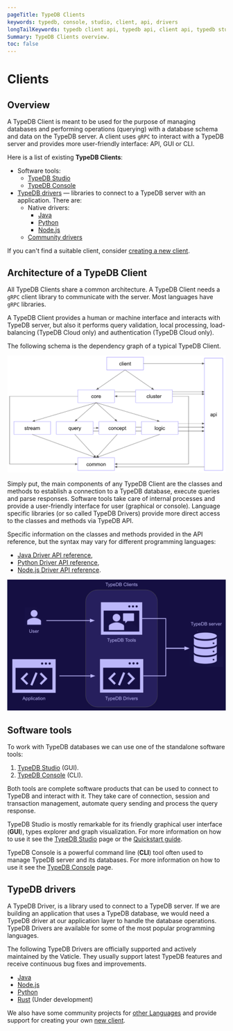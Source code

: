 ```yaml
---
pageTitle: TypeDB Clients
keywords: typedb, console, studio, client, api, drivers
longTailKeywords: typedb client api, typedb api, client api, typedb studio, typedb console
Summary: TypeDB Clients overview.
toc: false
---
```


# Clients

## Overview

A TypeDB Client is meant to be used for the purpose of managing databases and performing operations (querying) with a
database schema and data on the TypeDB server. A client uses `gRPC` to interact with a TypeDB server and provides 
more user-friendly interface: API, GUI or CLI.

Here is a list of existing **TypeDB Clients**:

- Software tools:
  - [TypeDB Studio](01-studio.md)
  - [TypeDB Console](02-console.md)
- [TypeDB drivers](#typedb-drivers) — libraries to connect to a TypeDB server with an application. There are:
  - Native drivers:
    - [Java](java/01-java-overview.md)
    - [Python](python/01-python-overview.md)
    - [Node.js](node-js/01-node-js-overview.md)
  - [Community drivers](06-other-languages.md)

If you can't find a suitable client, consider [creating a new client](07-new-client.md).

## Architecture of a TypeDB Client

All TypeDB Clients share a common architecture. A TypeDB Client needs a `gRPC` client library to communicate with 
the  server. Most languages have `gRPC` libraries.

A TypeDB Client provides a human or machine interface and interacts with TypeDB server, but also it performs query 
validation, local processing, load-balancing (TypeDB Cloud only) and authentication (TypeDB Cloud only).

The following schema is the dependency graph of a typical TypeDB Client.

![Structure of a TypeDB Client](../images/client-api/client-structure.png)

Simply put, the main components of any TypeDB Client are the classes 
and methods to establish a connection to a TypeDB database, execute queries and parse responses. Software tools 
take care of internal processes and provide a user-friendly interface for user (graphical or console). Language 
specific libraries (or so called TypeDB Drivers) provide more direct access to the classes and methods via TypeDB API.

Specific information on the classes and methods provided in the API reference, but the syntax may vary for different 
programming languages:

- [Java Driver API reference](java/04-java-api-ref.md),
- [Python Driver API reference](python/04-python-api-ref.md),
- [Node.js Driver API reference](node-js/04-node-js-api-ref.md).

![Client types and server interaction](../images/client-api/client-server-comms.png)

## Software tools

To work with TypeDB databases we can use one of the standalone software tools:

1. [TypeDB Studio](01-studio.md) (GUI).
2. [TypeDB Console](02-console.md) (CLI).

Both tools are complete software products that can be used to connect to TypeDB and interact with it. They take care 
of connection, session and transaction management, automate query sending and process the query response.

TypeDB Studio is mostly remarkable for its friendly graphical user interface (**GUI**), types explorer and graph 
visualization. For more information on how to use it see the [TypeDB Studio](01-studio.md) page or the
[Quickstart guide](../0001-typedb/01-start/03-quickstart.md).

TypeDB Console is a powerful command line (**CLI**) tool often used to manage TypeDB server and its databases. For more 
information on how to use it see the [TypeDB Console](02-console.md) page.

## TypeDB drivers

A TypeDB Driver, is a library used to connect to a TypeDB server. If we are building an 
application that uses a TypeDB database, we would need a TypeDB driver at our application layer to handle the
database operations. TypeDB Drivers are available for some of the most popular programming languages.

The following TypeDB Drivers are officially supported and actively maintained by the Vaticle. They 
usually support latest TypeDB features and receive continuous bug fixes and improvements.

- [Java](java/01-java-overview.md)
- [Node.js](node-js/01-node-js-overview.md)
- [Python](python/01-python-overview.md)
- [Rust](https://github.com/vaticle/typedb-client-rust) (Under development)

We also have some community projects for [other Languages](06-other-languages.md) and provide support for creating your 
own [new client](07-new-client.md).

